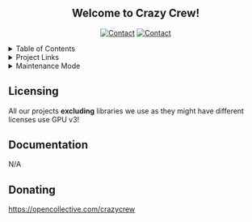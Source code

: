 <div align="center">

  <h2 align="center">Welcome to Crazy Crew!</h2>

[![Contact][discord-shield]][discord-url]
[![Contact][opencollective-shield]][opencollective-url]

</div>

<!-- Table of Contents -->

<details>
  <summary>Table of Contents</summary>
  <ol>
    <li><a href="#licensing">License</a></li>
    <li><a href="#documentation">Documentation</a></li>
    <li><a href="#donating">Donations</a></li>
  </ol>
</details>

<details>
  <summary>Project Links</summary>
   <ol>
    <li><a href="https://github.com/Crazy-Crew/Crazy-Enchantments">CrazyEnchantments</a></li>
    <li><a href="https://github.com/Crazy-Crew/Crazy-Auctions">CrazyAuctions</a></li>
    <li><a href="https://github.com/Crazy-Crew/Crazy-Envoys">CrazyEnvoys</a></li>
    <li><a href="https://github.com/Crazy-Crew/Crazy-Crates">CrazyCrates</a></li>
    <li><a href="https://github.com/Crazy-Crew/Vouchers">Vouchers</a></li>
   </ol>
</details>

<details>
  <summary>Maintenance Mode</summary>
   <ol>
     <li><a href="https://github.com/Crazy-Crew/EpicSellChest">EpicSellChest</a></li>
     <li><a href="https://github.com/Crazy-Crew/BlockParticles">BlockParticles</a></li>
     <li><a href="https://github.com/Crazy-Crew/CrazyWarps">CrazyWarps</a></li>
   </ol>
</details>

## Licensing
All our projects **excluding** libraries we use as they might have different licenses use GPU v3!

## Documentation
N/A

## Donating
https://opencollective.com/crazycrew

[discord-shield]: https://img.shields.io/discord/182615261403283459.svg?style=for-the-badge
[discord-url]: https://discord.badbones69.com

[opencollective-shield]: https://img.shields.io/opencollective/backers/crazycrew?color=ff3e00&style=for-the-badge
[opencollective-url]: https://opencollective.com/crazycrew
